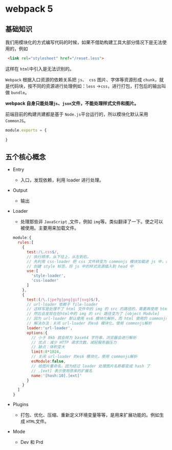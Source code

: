 # webpack 5 

## 基础知识

我们用模块化的方式编写代码的时候，如果不借助构建工具大部分情况下是无法使用的，例如

```html
 <link rel="stylesheet" href="/reset.less">
```

这样在 `html`中引入是无法识别的。

`Webpack` 根据入口资源的依赖关系把 `js`、` css` 图片、字体等资源形成 `chunk`，就是代码块，按不同的资源进行处理例如：`less` &rarr;`css`，进行打包，打包后的输出叫做 `bundle`。

**webpack 自身只能处理`js`、`json`文件，不能处理样式文件和图片。**

前端目前的构建共建都是基于 `Node.js`平台运行的，所以模块化默认采用 `CommonJS`。

```js
module.exports = {
  
}
```



## 五个核心概念

+ Entry

  + 入口，发现依赖，利用 loader 进行处理。

+ Output

  + 输出

+ Loader

  + 处理那些非 `JavaScript` ,文件，例如 `img`等。类似翻译了一下。使之可以被使用。主要用来加载文件。

  ```js
  module:{
  	rules:[
      {
        test:/\.css$/,
        // 执行顺序，从下往上，从左到右。
        // 先利用 css-loader 把 css 文件转变为 commonjs 模块加载进 js 中，样式字符串。
        // 创建 style 标签，将 js 中的样式资源插入到 head 中
        use:[
          'style-loader',
          'css-loader'
        ]
      },
      {
        test:(/\.(jpe?g|png|gif|svg)$/),
        // url-loader 依赖于 file-loader
        // 这样写是处理不了 html 文件中的 img 的 src 的路径的，需要再使用 html-loader
        // 然后会发现在在html中的 img 的 src 路径变为了 [object Module]
        // 因为 url-loader 默认使用 es6 模块化解析，而 html 使用的 commonjs 规范
        // 解决办法：关闭 url-loader 的es6 模块化，使用 commonjs解析
        loader:'url-loader',
        options:{
          // 小于 8kb 就会转为 base64 字符串，浏览器会进行解析
          // 优点：减少 HTTP 请求次数，减轻服务器压力
          // 缺点：体积变大
          limit:8*1024,
          // 关闭 url-loader 的es6 模块化，使用 commonjs解析
          esModule:false,
          // 给图片重命名，因为经过 loader 处理图片名称都变成 hash 了
          // .[ext] 表示使用原来的扩展名
          name:'[hash:10].[ext]'
        }
      }
    ]
  }
  ```

  

+ Plugins

  + 打包、优化、压缩、重新定义环境变量等等，是用来扩展功能的。例如生成 `HTML`文件。

+ Mode

  + Dev 和 Prd

